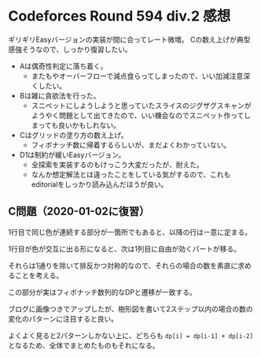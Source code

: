 # Codeforces Round 594 div.2 感想

ギリギリEasyバージョンの実装が間に合ってレート微増。
Cの数え上げが典型感強そうなので、しっかり復習したい。

- Aは偶奇性判定に落ち着く。
  - またもやオーバーフローで減点食らってしまったので、いい加減注意深くしたい。
- Bは雑に貪欲法を行った。
  - スニペットにしようしようと思っていたスライスのジグザグスキャンがようやく問題として出てきたので、いい機会なのでスニペット作ってしまっても良いかもしれない。
- Cはグリッドの塗り方の数え上げ。
  - フィボナッチ数に帰着するらしいが、まだよくわかっていない。
- D1は制約が緩いEasyバージョン。
  - 全探索を実装するのもけっこう大変だったが、耐えた。
  - なんか想定解法とは違ったことをしている気がするので、これもeditorialをしっかり読み込んだほうが良い。

## C問題（2020-01-02に復習）

1行目で同じ色が連続する部分が一箇所でもあると、以降の行は一意に定まる。

1行目が色が交互に出る形になると、次は1列目に自由が効くパートが移る。

それらは1通りを除いて排反かつ対称的なので、それらの場合の数を素直に求めることを考える。

この部分が実はフィボナッチ数列的なDPと遷移が一致する。

ブログに画像つきでアップしたが、樹形図を書いて2ステップ以内の場合の数の変化のパターンに注目すると良い。

よくよく見ると2パターンしかない上に、どちらも `dp[i] = dp[i-1] + dp[i-2]` となるため、全体でまとめたものもそれになる。
